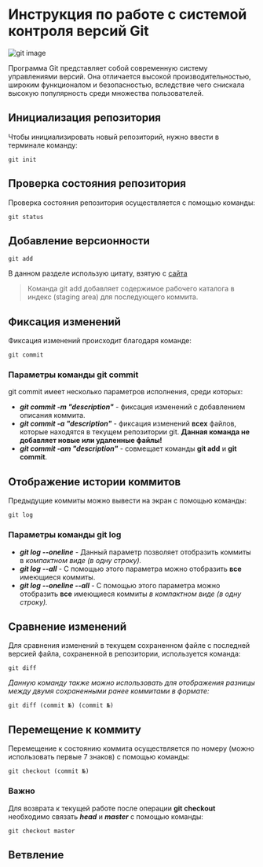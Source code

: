 # **Инструкция по работе с системой контроля версий Git**

![git image](https://www.freeshows.ru/i/news/img20210310_000s.png)

 Программа Git представляет собой современную систему управлениями версий. Она отличается высокой производительностью, широким функционалом и безопасностью, вследствие чего снискала высокую популярность среди множества пользователей. 

## **Инициализация репозитория**

Чтобы инициализировать новый репозиторий, нужно ввести в терминале команду: 

    git init

## **Проверка состояния репозитория**

Проверка состояния репозитория осуществляется с помощью команды:

    git status

## **Добавление версионности**

    git add

В данном разделе использую цитату, взятую с [сайта](https://git-scm.com/ "git-scm.com")

>Команда git add добавляет содержимое рабочего каталога в индекс (staging area) для последующего коммита.


## **Фиксация изменений**

Фиксация изменений происходит благодаря команде:

    git commit

 ### Параметры команды **git commit**

 git commit имеет несколько параметров исполнения, среди которых:

 - ***git commit -m "description"*** - фиксация изменений с добавлением описания коммита.
 - ***git commit -a "description"*** - фиксация изменений **всех** файлов, которые находятся в текущем репозитории git. **Данная команда не добавляет новые или удаленные файлы!**
 - ***git commit -am "description"*** - совмещает команды **git add** и **git commit**.

 ## **Отображение истории коммитов**

 Предыдущие коммиты можно вывести на экран с помощью команды:

    git log

 ### Параметры команды **git log**

 - ***git log --oneline*** - Данный параметр позволяет отобразить коммиты в *компактном виде (в одну строку).*
 - ***git log --all*** - С помощью этого параметра можно отобразить **все** имеющиеся коммиты.
 - ***git log --oneline --all*** - С помощью этого параметра можно отобразить **все** имеющиеся коммиты *в компактном виде (в одну строку).*

 ## **Сравнение изменений**

 Для сравнения изменений в текущем сохраненном файле с последней версией файла, сохраненной в репозитории, используется команда:

    git diff

*Данную команду также можно использовать для отображения разницы между двумя сохраненными ранее коммитами в формате:*

    git diff (commit №) (commit №)


## **Перемещение к коммиту**

Перемещение к состоянию коммита осуществляется по номеру (можно использовать первые 7 знаков) с помощью команды:

    git checkout (commit №)

### **Важно**

Для возврата к текущей работе после операции **git checkout** необходимо связать ***head*** и ***master*** c помощью команды:

    git checkout master

## Ветвление
